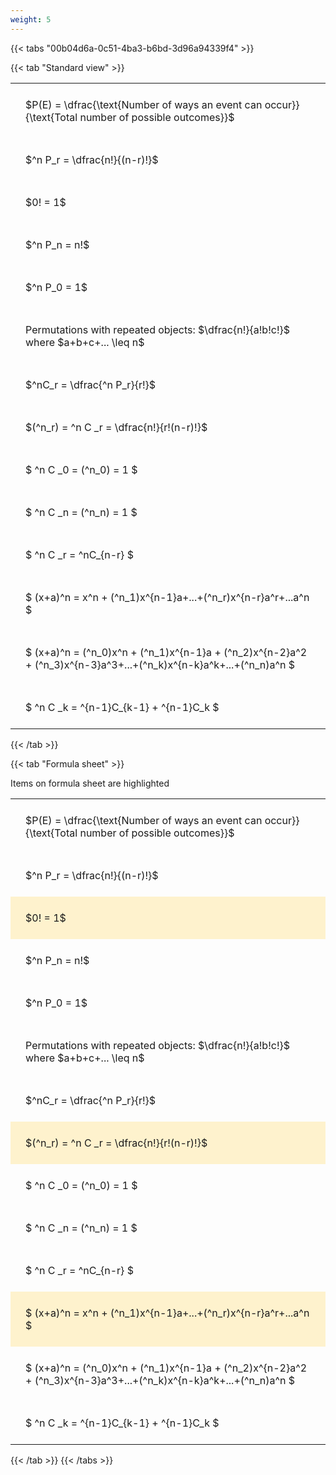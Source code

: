 ```yaml
---
weight: 5
---
```


{{< tabs "00b04d6a-0c51-4ba3-b6bd-3d96a94339f4" >}}

{{< tab "Standard view" >}}

<style type="text/css">
#T_4b864 th.col_heading {
  text-align: left;
  font-size: 1em;
}
#T_4b864 td {
  text-align: left;
  font-size: 1em;
  padding: 1.5em;
}
</style>
<table id="T_4b864">
  <thead>
  </thead>
  <tbody>
    <tr>
      <td id="T_4b864_row0_col0" class="data row0 col0" >$P(E) = \dfrac{\text{Number of ways an event can occur}}{\text{Total number of possible outcomes}}$</td>
    </tr>
    <tr>
      <td id="T_4b864_row1_col0" class="data row1 col0" >$^n P_r = \dfrac{n!}{(n-r)!}$</td>
    </tr>
    <tr>
      <td id="T_4b864_row2_col0" class="data row2 col0" >$0! = 1$</td>
    </tr>
    <tr>
      <td id="T_4b864_row3_col0" class="data row3 col0" >$^n P_n = n!$</td>
    </tr>
    <tr>
      <td id="T_4b864_row4_col0" class="data row4 col0" >$^n P_0 = 1$</td>
    </tr>
    <tr>
      <td id="T_4b864_row5_col0" class="data row5 col0" >Permutations with repeated objects: $\dfrac{n!}{a!b!c!}$ where $a+b+c+... \leq n$</td>
    </tr>
    <tr>
      <td id="T_4b864_row6_col0" class="data row6 col0" >$^nC_r = \dfrac{^n P_r}{r!}$</td>
    </tr>
    <tr>
      <td id="T_4b864_row7_col0" class="data row7 col0" >$(^n_r) = ^n C _r = \dfrac{n!}{r!(n-r)!}$</td>
    </tr>
    <tr>
      <td id="T_4b864_row8_col0" class="data row8 col0" >$ ^n C _0 = (^n_0) = 1 $</td>
    </tr>
    <tr>
      <td id="T_4b864_row9_col0" class="data row9 col0" >$ ^n C _n = (^n_n) = 1 $</td>
    </tr>
    <tr>
      <td id="T_4b864_row10_col0" class="data row10 col0" >$ ^n C _r = ^nC_{n-r} $</td>
    </tr>
    <tr>
      <td id="T_4b864_row11_col0" class="data row11 col0" >$ (x+a)^n = x^n + (^n_1)x^{n-1}a+...+(^n_r)x^{n-r}a^r+...a^n    $</td>
    </tr>
    <tr>
      <td id="T_4b864_row12_col0" class="data row12 col0" >$ (x+a)^n = (^n_0)x^n + (^n_1)x^{n-1}a + (^n_2)x^{n-2}a^2 + (^n_3)x^{n-3}a^3+...+(^n_k)x^{n-k}a^k+...+(^n_n)a^n $</td>
    </tr>
    <tr>
      <td id="T_4b864_row13_col0" class="data row13 col0" >$ ^n C _k = ^{n-1}C_{k-1} + ^{n-1}C_k $</td>
    </tr>
  </tbody>
</table>
{{< /tab >}}

{{< tab "Formula sheet" >}}

Items on formula sheet are highlighted 
<br>
<style type="text/css">
#T_9b5f2 th.col_heading {
  text-align: left;
  font-size: 1em;
}
#T_9b5f2 td {
  text-align: left;
  font-size: 1em;
  padding: 1.5em;
}
#T_9b5f2_row0_col0, #T_9b5f2_row1_col0, #T_9b5f2_row3_col0, #T_9b5f2_row4_col0, #T_9b5f2_row5_col0, #T_9b5f2_row6_col0, #T_9b5f2_row8_col0, #T_9b5f2_row9_col0, #T_9b5f2_row10_col0, #T_9b5f2_row12_col0, #T_9b5f2_row13_col0 {
  background-color: rgba(0,0,0,0);
}
#T_9b5f2_row2_col0, #T_9b5f2_row7_col0, #T_9b5f2_row11_col0 {
  background-color: rgba(255,194,10, 0.2);
}
</style>
<table id="T_9b5f2">
  <thead>
  </thead>
  <tbody>
    <tr>
      <td id="T_9b5f2_row0_col0" class="data row0 col0" >$P(E) = \dfrac{\text{Number of ways an event can occur}}{\text{Total number of possible outcomes}}$</td>
    </tr>
    <tr>
      <td id="T_9b5f2_row1_col0" class="data row1 col0" >$^n P_r = \dfrac{n!}{(n-r)!}$</td>
    </tr>
    <tr>
      <td id="T_9b5f2_row2_col0" class="data row2 col0" >$0! = 1$</td>
    </tr>
    <tr>
      <td id="T_9b5f2_row3_col0" class="data row3 col0" >$^n P_n = n!$</td>
    </tr>
    <tr>
      <td id="T_9b5f2_row4_col0" class="data row4 col0" >$^n P_0 = 1$</td>
    </tr>
    <tr>
      <td id="T_9b5f2_row5_col0" class="data row5 col0" >Permutations with repeated objects: $\dfrac{n!}{a!b!c!}$ where $a+b+c+... \leq n$</td>
    </tr>
    <tr>
      <td id="T_9b5f2_row6_col0" class="data row6 col0" >$^nC_r = \dfrac{^n P_r}{r!}$</td>
    </tr>
    <tr>
      <td id="T_9b5f2_row7_col0" class="data row7 col0" >$(^n_r) = ^n C _r = \dfrac{n!}{r!(n-r)!}$</td>
    </tr>
    <tr>
      <td id="T_9b5f2_row8_col0" class="data row8 col0" >$ ^n C _0 = (^n_0) = 1 $</td>
    </tr>
    <tr>
      <td id="T_9b5f2_row9_col0" class="data row9 col0" >$ ^n C _n = (^n_n) = 1 $</td>
    </tr>
    <tr>
      <td id="T_9b5f2_row10_col0" class="data row10 col0" >$ ^n C _r = ^nC_{n-r} $</td>
    </tr>
    <tr>
      <td id="T_9b5f2_row11_col0" class="data row11 col0" >$ (x+a)^n = x^n + (^n_1)x^{n-1}a+...+(^n_r)x^{n-r}a^r+...a^n    $</td>
    </tr>
    <tr>
      <td id="T_9b5f2_row12_col0" class="data row12 col0" >$ (x+a)^n = (^n_0)x^n + (^n_1)x^{n-1}a + (^n_2)x^{n-2}a^2 + (^n_3)x^{n-3}a^3+...+(^n_k)x^{n-k}a^k+...+(^n_n)a^n $</td>
    </tr>
    <tr>
      <td id="T_9b5f2_row13_col0" class="data row13 col0" >$ ^n C _k = ^{n-1}C_{k-1} + ^{n-1}C_k $</td>
    </tr>
  </tbody>
</table>
{{< /tab >}}
{{< /tabs >}}